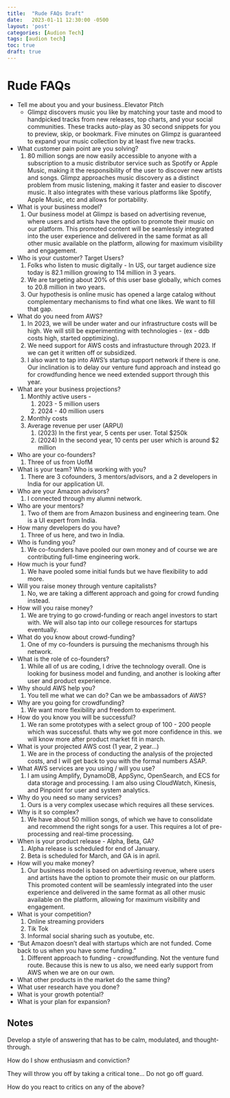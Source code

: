 ```yaml
---
title:  "Rude FAQs Draft"
date:   2023-01-11 12:30:00 -0500
layout: 'post'
categories: [Audion Tech]
tags: [audion tech]
toc: true
draft: true
---
```


# Rude FAQs

- Tell me about you and your business..Elevator Pitch
    - Glimpz discovers music you like by matching your taste and mood to handpicked tracks from new releases, top charts, and your social communities. These tracks auto-play as 30 second snippets for you to preview, skip, or bookmark. Five minutes on Glimpz is guaranteed to expand your music collection by at least five new tracks.
- What customer pain point are you solving?
    1. 80 million songs are now easily accessible to anyone with a subscription to a music distributor service such as Spotify or Apple Music, making it the responsibility of the user to discover new artists and songs. Glimpz approaches music discovery as a distinct problem from music listening, making it faster and easier to discover music. It also integrates with these various platforms like Spotify, Apple Music, etc and allows for portability.
- What is your business model?
    1. Our business model at Glimpz is based on advertising revenue, where users and artists have the option to promote their music on our platform. This promoted content will be seamlessly integrated into the user experience and delivered in the same format as all other music available on the platform, allowing for maximum visibility and engagement.
- Who is your customer? Target Users?
    1. Folks who listen to music digitally - In US, our target audience size today is 82.1 million growing to 114 million in 3 years.
    2. We are targeting about 20% of this user base globally, which comes to 20.8 million in two years.
    3. Our hypothesis is online music has opened a large catalog without complementary mechanisms to find what one likes. We want to fill that gap. 
- What do you need from AWS?
    1. In 2023, we will be under water and our infrastructure costs will be high. We will still be experimenting with technologies - (ex - ddb costs high, started opptimizing). 
    2. We need support for AWS costs and infrastucture through 2023. If we can get it written off or subsidized.
    3. I also want to tap into AWS’s startup support network if there is one. Our inclination is to delay our venture fund approach and instead go for crowdfunding hence we need extended support through this year. 
- What are your business projections?
    1. Monthly active users -
        1.  2023 - 5 million users
        2. 2024 - 40 million users
    2. Monthly costs
    3. Average revenue per user (ARPU)
        1. (2023) In the first year, 5 cents per user. Total $250k
        2. (2024) In the second year, 10 cents per user which is around $2 million
- Who are your co-founders?
    1. Three of us from UofM
- What is your team? Who is working with you?
    1. There are 3 cofounders, 3 mentors/advisors, and a 2 developers in India for our application UI.
- Who are your Amazon advisors?
    1. I connected through my alumni network.
- Who are your mentors?
    1. Two of them are from Amazon business and engineering team. One is a UI expert from India.
- How many developers do you have?
    1. Three of us here, and two in India.
- Who is funding you?
    1. We co-founders have pooled our own money and of course we are contributing full-time engineering work.
- How much is your fund?
    1. We have pooled some initial funds but we have flexibility to add more.
- Will you raise money through venture capitalists?
    1. No, we are taking a different approach and going for crowd funding instead.
- How will you raise money?
    1. We are trying to go crowd-funding or reach angel investors to start with. We will also tap into our college resources for startups eventually.
- What do you know about crowd-funding?
    1. One of my co-founders is pursuing the mechanisms through his network.
- What is the role of co-founders?
    1.  While all of us are coding, I drive the technology overall. One is looking for business model and funding, and another is looking after user and product experience.
- Why should AWS help you?
    1. You tell me what we can do? Can we be ambassadors of AWS?
- Why are you going for crowdfunding?
    1. We want more flexibility and freedom to experiment.
- How do you know you will be successful?
    1. We ran some prototypes with a select group of 100 - 200 people which was successful. thats why we got more confidence in this. we will know more after product market fit in march.
- What is your projected AWS cost (1 year, 2 year…)
    1. We are in the process of conducting the analysis of the projected costs, and I will get back to you with the formal numbers ASAP.
- What AWS services are you using / will you use?
    1. I am using Amplify, DynamoDB, AppSync, OpenSearch, and ECS for data storage and processing. I am also using CloudWatch, Kinesis, and Pinpoint for user and system analytics.
- Why do you need so many services?
    1. Ours is a very complex usecase which requires all these services.
- Why is it so complex?
    1. We have about 50 million songs, of which we have to consolidate and recommend the right songs for a user. This requires a lot of pre-processing and real-time processing.
- When is your product release - Alpha, Beta, GA?
    1. Alpha release is scheduled for end of January. 
    2. Beta is scheduled for March, and GA is in april.
- How will you make money?
    1. Our business model is based on advertising revenue, where users and artists have the option to promote their music on our platform. This promoted content will be seamlessly integrated into the user experience and delivered in the same format as all other music available on the platform, allowing for maximum visibility and engagement.
- What is your competition?
    1. Online streaming providers
    2. Tik Tok
    3. Informal social sharing such as youtube, etc.
- “But Amazon doesn’t deal with startups which are not funded. Come back to us when you have some funding.”
    1. Different approach to funding - crowdfunding. Not the venture fund route. Because this is new to us also, we need early support from AWS when we are on our own.
- What other products in the market do the same thing?
- What user research have you done?
- What is your growth potential?
- What is your plan for expansion?

## Notes

Develop a style of answering that has to be calm, modulated, and thought-through.

How do I show enthusiasm and conviction?

They will throw you off by taking a critical tone… Do not go off guard.

How do you react to critics on any of the above?
